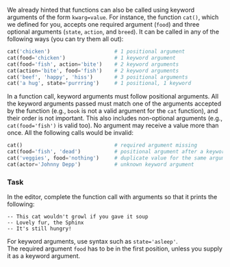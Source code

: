 

We already hinted that functions can also be called using keyword arguments of the form `kwarg=value`. For 
instance, the function `cat()`, which we defined for you,
accepts one required argument (`food`) and three optional arguments (`state`, `action`, and `breed`). 
It can be called in any of the following ways (you can try them all out):

```python
cat('chicken')                     # 1 positional argument
cat(food='chicken')                # 1 keyword argument
cat(food='fish', action='bite')    # 2 keyword arguments
cat(action='bite', food='fish')    # 2 keyword arguments
cat('beef', 'happy', 'hiss')       # 3 positional arguments
cat('a hug', state='purrring')     # 1 positional, 1 keyword
```
In a function call, keyword arguments must follow positional arguments. All the keyword 
arguments passed must match one of the arguments accepted by the function (e.g., `book` is not a valid 
argument for the `cat` function), and their order is not important. This also includes non-optional 
arguments (e.g., `cat(food='fish')` is valid too). No argument may receive a value more than once.
All the following calls would be invalid:

```python
cat()                              # required argument missing
cat(food='fish', 'dead')           # positional argument after a keyword argument
cat('veggies', food='nothing')     # duplicate value for the same argument
cat(actor='Johnny Depp')           # unknown keyword argument
```

### Task
In the editor, complete the function call  with arguments so that it prints the following:
```text
-- This cat wouldn't growl if you gave it soup
-- Lovely fur, the Sphinx
-- It's still hungry!
```

<div class="hint">For keyword arguments, use syntax such as <code>state='asleep'</code>.</div>
<div class="hint">The required argument <code>food</code> has to be in the first position, unless you supply it as a keyword argument.</div>